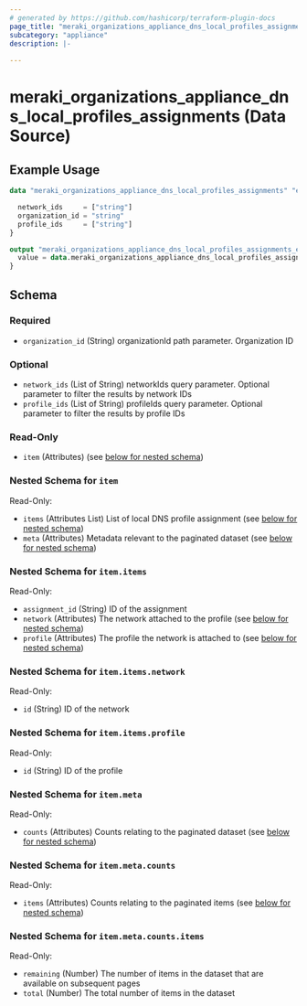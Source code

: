```yaml
---
# generated by https://github.com/hashicorp/terraform-plugin-docs
page_title: "meraki_organizations_appliance_dns_local_profiles_assignments Data Source - terraform-provider-meraki"
subcategory: "appliance"
description: |-
  
---
```


# meraki_organizations_appliance_dns_local_profiles_assignments (Data Source)



## Example Usage

```terraform
data "meraki_organizations_appliance_dns_local_profiles_assignments" "example" {

  network_ids     = ["string"]
  organization_id = "string"
  profile_ids     = ["string"]
}

output "meraki_organizations_appliance_dns_local_profiles_assignments_example" {
  value = data.meraki_organizations_appliance_dns_local_profiles_assignments.example.item
}
```

<!-- schema generated by tfplugindocs -->
## Schema

### Required

- `organization_id` (String) organizationId path parameter. Organization ID

### Optional

- `network_ids` (List of String) networkIds query parameter. Optional parameter to filter the results by network IDs
- `profile_ids` (List of String) profileIds query parameter. Optional parameter to filter the results by profile IDs

### Read-Only

- `item` (Attributes) (see [below for nested schema](#nestedatt--item))

<a id="nestedatt--item"></a>
### Nested Schema for `item`

Read-Only:

- `items` (Attributes List) List of local DNS profile assignment (see [below for nested schema](#nestedatt--item--items))
- `meta` (Attributes) Metadata relevant to the paginated dataset (see [below for nested schema](#nestedatt--item--meta))

<a id="nestedatt--item--items"></a>
### Nested Schema for `item.items`

Read-Only:

- `assignment_id` (String) ID of the assignment
- `network` (Attributes) The network attached to the profile (see [below for nested schema](#nestedatt--item--items--network))
- `profile` (Attributes) The profile the network is attached to (see [below for nested schema](#nestedatt--item--items--profile))

<a id="nestedatt--item--items--network"></a>
### Nested Schema for `item.items.network`

Read-Only:

- `id` (String) ID of the network


<a id="nestedatt--item--items--profile"></a>
### Nested Schema for `item.items.profile`

Read-Only:

- `id` (String) ID of the profile



<a id="nestedatt--item--meta"></a>
### Nested Schema for `item.meta`

Read-Only:

- `counts` (Attributes) Counts relating to the paginated dataset (see [below for nested schema](#nestedatt--item--meta--counts))

<a id="nestedatt--item--meta--counts"></a>
### Nested Schema for `item.meta.counts`

Read-Only:

- `items` (Attributes) Counts relating to the paginated items (see [below for nested schema](#nestedatt--item--meta--counts--items))

<a id="nestedatt--item--meta--counts--items"></a>
### Nested Schema for `item.meta.counts.items`

Read-Only:

- `remaining` (Number) The number of items in the dataset that are available on subsequent pages
- `total` (Number) The total number of items in the dataset
